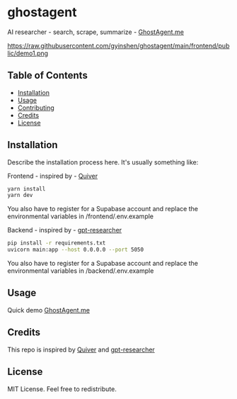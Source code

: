# ghostagent

AI researcher - search, scrape, summarize - [GhostAgent.me](https://ghostagent.me/report)

https://raw.githubusercontent.com/gyinshen/ghostagent/main/frontend/public/demo1.png

## Table of Contents

- [Installation](#installation)
- [Usage](#usage)
- [Contributing](#contributing)
- [Credits](#credits)
- [License](#license)

## Installation

Describe the installation process here. It's usually something like:


Frontend - inspired by - [Quiver](https://github.com/StanGirard/quivr)
```bash
yarn install
yarn dev
```
You also have to register for a Supabase account and replace the environmental variables in /frontend/.env.example

Backend - inspired by - [gpt-researcher](https://github.com/assafelovic/gpt-researcher)

```bash
pip install -r requirements.txt
uvicorn main:app --host 0.0.0.0 --port 5050
```

You also have to register for a Supabase account and replace the environmental variables in /backend/.env.example

## Usage
Quick demo [GhostAgent.me](https://ghostagent.me/report)



## Credits
This repo is inspired by [Quiver](https://github.com/StanGirard/quivr) and [gpt-researcher](https://github.com/assafelovic/gpt-researcher)


## License
MIT License. Feel free to redistribute.